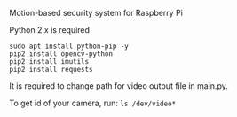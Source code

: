 Motion-based security system for Raspberry Pi

Python 2.x is required

```
sudo apt install python-pip -y
pip2 install opencv-python
pip2 install imutils
pip2 install requests
```

It is required to change path for video output file in main.py.

To get id of your camera, run:
`ls /dev/video*`
